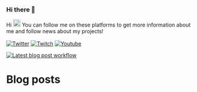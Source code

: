 ### Hi there 👋

Hi <img src="https://media.giphy.com/media/Q7LHmoFwVP6Yc1swZs/giphy.gif" height="20px">
You can follow me on these platforms to get more information about me and follow news about my projects!

<a href="https://twitter.com/yuceltoluyag" target="_blank"><img align="center" alt="Twitter" src="https://img.shields.io/badge/-Twitter-1DA1F2?style=flat-square&logo=twitter&logoColor=white" /></a> <a href="https://www.twitch.tv/yuceltoluyag" target="_blank"><img align="center" alt="Twitch" src="https://img.shields.io/twitch/status/yuceltoluyag?style=social" /></a> <a href="https://goo.gl/u7DrB1" target="_blank"><img align="center" alt="Youtube" src="https://img.shields.io/youtube/channel/subscribers/UCJyK4D5BcoPXjV5T8N8-liA?style=social" /></a>

[![Latest blog post workflow](https://github.com/yuceltoluyag/yuceltoluyag/actions/workflows/main.yml/badge.svg)](https://github.com/yuceltoluyag/yuceltoluyag/actions/workflows/main.yml)

# Blog posts

<!-- BLOG-POST-LIST:START -->
<!-- BLOG-POST-LIST:END -->
